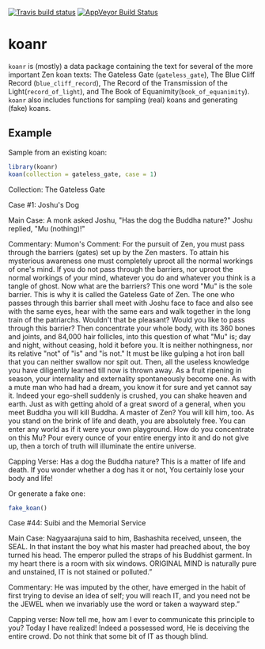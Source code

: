 
<!-- README.md is generated from README.Rmd. Please edit that file -->
[![Travis build status](https://travis-ci.org/malcolmbarrett/koanr.svg?branch=master)](https://travis-ci.org/malcolmbarrett/koanr) [![AppVeyor Build Status](https://ci.appveyor.com/malcolmbarrett/koanr)](https://ci.appveyor.com/api/projects/status/github//malcolmbarrett/koanr/?branch=master&svg=true)

koanr
=====

`koanr` is (mostly) a data package containing the text for several of the more important Zen koan texts: The Gateless Gate (`gateless_gate`), The Blue Cliff Record (`blue_cliff_record`), The Record of the Transmission of the Light(`record_of_light`), and The Book of Equanimity(`book_of_equanimity`). `koanr` also includes functions for sampling (real) koans and generating (fake) koans.

Example
-------

Sample from an existing koan:

``` r
library(koanr)
koan(collection = gateless_gate, case = 1)
```

Collection: The Gateless Gate

Case \#1: Joshu's Dog

Main Case: A monk asked Joshu, "Has the dog the Buddha nature?" Joshu replied, "Mu (nothing)!"

Commentary: Mumon's Comment: For the pursuit of Zen, you must pass through the barriers (gates) set up by the Zen masters. To attain his mysterious awareness one must completely uproot all the normal workings of one's mind. If you do not pass through the barriers, nor uproot the normal workings of your mind, whatever you do and whatever you think is a tangle of ghost. Now what are the barriers? This one word "Mu" is the sole barrier. This is why it is called the Gateless Gate of Zen. The one who passes through this barrier shall meet with Joshu face to face and also see with the same eyes, hear with the same ears and walk together in the long train of the patriarchs. Wouldn't that be pleasant? Would you like to pass through this barrier? Then concentrate your whole body, with its 360 bones and joints, and 84,000 hair follicles, into this question of what "Mu" is; day and night, without ceasing, hold it before you. It is neither nothingness, nor its relative "not" of "is" and "is not." It must be like gulping a hot iron ball that you can neither swallow nor spit out. Then, all the useless knowledge you have diligently learned till now is thrown away. As a fruit ripening in season, your internality and externality spontaneously become one. As with a mute man who had had a dream, you know it for sure and yet cannot say it. Indeed your ego-shell suddenly is crushed, you can shake heaven and earth. Just as with getting ahold of a great sword of a general, when you meet Buddha you will kill Buddha. A master of Zen? You will kill him, too. As you stand on the brink of life and death, you are absolutely free. You can enter any world as if it were your own playground. How do you concentrate on this Mu? Pour every ounce of your entire energy into it and do not give up, then a torch of truth will illuminate the entire universe.

Capping Verse: Has a dog the Buddha nature? This is a matter of life and death. If you wonder whether a dog has it or not, You certainly lose your body and life!

Or generate a fake one:

``` r
fake_koan()
```

Case \#44: Suibi and the Memorial Service

Main Case: Nagyaarajuna said to him, Bashashita received, unseen, the SEAL. In that instant the boy what his master had preached about, the boy turned his head. The emperor pulled the straps of his Buddhist garment. In my heart there is a room with six windows. ORIGINAL MIND is naturally pure and unstained, IT is not stained or polluted.”

Commentary: He was imputed by the other, have emerged in the habit of first trying to devise an idea of self; you will reach IT, and you need not be the JEWEL when we invariably use the word or taken a wayward step.”

Capping verse: Now tell me, how am I ever to communicate this principle to you? Today I have realized! Indeed a possessed word, He is deceiving the entire crowd. Do not think that some bit of IT as though blind.
